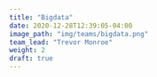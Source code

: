 ```yaml
---
title: "Bigdata"
date: 2020-12-28T12:39:05-04:00
image_path: "img/teams/bigdata.png"
team_lead: "Trevor Monroe"
weight: 2
draft: true
---
```


